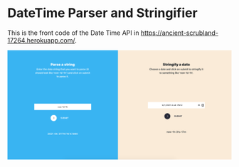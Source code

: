 # DateTime Parser and Stringifier

This is the front code of the Date Time API in https://ancient-scrubland-17264.herokuapp.com/.

![alt tag](preview.png)